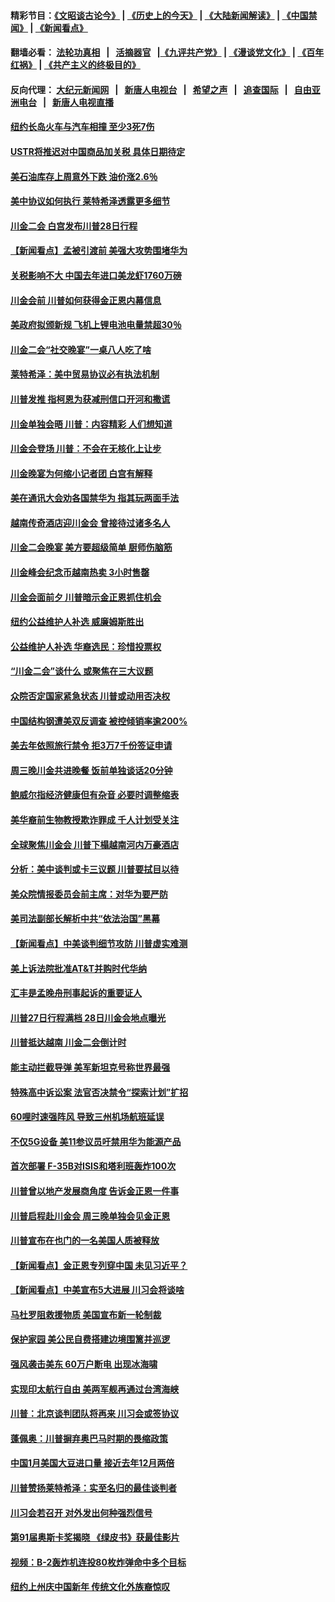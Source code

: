 #### 精彩节目：[《文昭谈古论今》](http://155.138.205.71/wenzhao) | [《历史上的今天》](http://155.138.205.71/today-in-history) | [《大陆新闻解读》](http://155.138.205.71/ntdtv-comedy) | [《中国禁闻》](http://155.138.205.71/ntdtv-news) | [《新闻看点》](http://155.138.205.71/news-insight) 

 #### 翻墙必看： [法轮功真相](http://155.138.205.71:10000/videos/truth.html) &nbsp;&nbsp;|&nbsp;&nbsp; [活摘器官](http://155.138.205.71:10000/videos/res/Organs/) &nbsp;&nbsp;|[《九评共产党》](http://155.138.205.71:10000/videos/jiuping) | [《漫谈党文化》](http://155.138.205.71:10000/videos/mtdwh) | [《百年红祸》](http://155.138.205.71:10000/videos/bnhh) | [《共产主义的终极目的》](http://155.138.205.71:10000/videos/res/zjmd) 

 #### 反向代理： [大纪元新闻网](http://155.138.205.71:10080/) &nbsp;&nbsp;|&nbsp;&nbsp; [新唐人电视台](http://155.138.205.71:8000/) &nbsp;&nbsp;|&nbsp;&nbsp; [希望之声](http://155.138.205.71:8200/) &nbsp;&nbsp;|&nbsp;&nbsp; [追查国际](http://155.138.205.71:10010/) &nbsp;&nbsp;|&nbsp;&nbsp; [自由亚洲电台](http://155.138.205.71:9800/) &nbsp;&nbsp;|&nbsp;&nbsp; [新唐人电视直播](http://155.138.205.71/) 

#### [纽约长岛火车与汽车相撞 至少3死7伤](../pages/nsc412/n11078042.md?t=02280636) 

#### [USTR将推迟对中国商品加关税 具体日期待定](../pages/nsc412/n11078065.md?t=02280636) 

#### [美石油库存上周意外下跌 油价涨2.6％](../pages/nsc412/n11077933.md?t=02280636) 

#### [美中协议如何执行 莱特希泽透露更多细节](../pages/nsc412/n11077895.md?t=02280636) 

#### [川金二会 白宫发布川普28日行程](../pages/nsc412/n11077599.md?t=02280636) 

#### [【新闻看点】孟被引渡前 美强大攻势围堵华为](../pages/nsc412/n11077529.md?t=02280636) 

#### [关税影响不大 中国去年进口美龙虾1760万磅](../pages/nsc412/n11077572.md?t=02280636) 

#### [川金会前 川普如何获得金正恩内幕信息](../pages/nsc412/n11077790.md?t=02280636) 

#### [美政府拟颁新规 飞机上锂电池电量禁超30％](../pages/nsc412/n11077388.md?t=02280636) 

#### [川金二会“社交晚宴”一桌八人吃了啥](../pages/nsc412/n11077493.md?t=02280636) 

#### [莱特希泽：美中贸易协议必有执法机制](../pages/nsc412/n11077336.md?t=02280636) 

#### [川普发推 指柯恩为获减刑信口开河和撒谎](../pages/nsc412/n11077227.md?t=02280636) 

#### [川金单独会晤 川普：内容精彩 人们想知道](../pages/nsc412/n11077284.md?t=02280636) 

#### [川金会登场  川普：不会在无核化上让步](../pages/nsc412/n11076663.md?t=02280636) 

#### [川金晚宴为何缩小记者团 白宫有解释](../pages/nsc412/n11077171.md?t=02280636) 

#### [美在通讯大会劝各国禁华为 指其玩两面手法](../pages/nsc412/n11074409.md?t=02280636) 

#### [越南传奇酒店迎川金会 曾接待过诸多名人](../pages/nsc412/n11076720.md?t=02280636) 

#### [川金二会晚宴 美方要超级简单 厨师伤脑筋](../pages/nsc412/n11076986.md?t=02280636) 

#### [川金峰会纪念币越南热卖 3小时售罄](../pages/nsc412/n11076389.md?t=02280636) 

#### [川金会面前夕 川普暗示金正恩抓住机会](../pages/nsc412/n11075974.md?t=02280636) 

#### [纽约公益维护人补选 威廉姆斯胜出](../pages/nsc412/n11075059.md?t=02280636) 

#### [公益维护人补选  华裔选民：珍惜投票权](../pages/nsc412/n11075056.md?t=02280636) 

#### [“川金二会”谈什么 或聚焦在三大议题](../pages/nsc412/n11074552.md?t=02280636) 

#### [众院否定国家紧急状态 川普或动用否决权](../pages/nsc412/n11073994.md?t=02280636) 

#### [中国结构钢遭美双反调查 被控倾销率逾200%](../pages/nsc412/n11073550.md?t=02280636) 

#### [美去年依照旅行禁令 拒3万7千份签证申请](../pages/nsc412/n11073410.md?t=02280636) 

#### [周三晚川金共进晚餐 饭前单独谈话20分钟](../pages/nsc412/n11073320.md?t=02280636) 

#### [鲍威尔指经济健康但有杂音 必要时调整缩表](../pages/nsc412/n11072991.md?t=02280636) 

#### [美华裔前生物教授欺诈罪成 千人计划受关注](../pages/nsc412/n11073371.md?t=02280636) 

#### [全球聚焦川金会 川普下榻越南河内万豪酒店](../pages/nsc412/n11073359.md?t=02280636) 

#### [分析：美中谈判或卡三议题 川普要拭目以待](../pages/nsc412/n11073388.md?t=02280636) 

#### [美众院情报委员会前主席：对华为要严防](../pages/nsc412/n11072954.md?t=02280636) 

#### [美司法副部长解析中共“依法治国”黑幕](../pages/nsc412/n11073131.md?t=02280636) 

#### [【新闻看点】中美谈判细节攻防 川普虚实难测](../pages/nsc412/n11072797.md?t=02280636) 

#### [美上诉法院批准AT&T并购时代华纳](../pages/nsc412/n11072852.md?t=02280636) 

#### [汇丰是孟晚舟刑事起诉的重要证人](../pages/nsc412/n11072839.md?t=02280636) 

#### [川普27日行程满档 28日川金会地点曝光](../pages/nsc412/n11072807.md?t=02280636) 

#### [川普抵达越南 川金二会倒计时](../pages/nsc412/n11072671.md?t=02280636) 

#### [能主动拦截导弹 美军新坦克号称世界最强](../pages/nsc412/n11072112.md?t=02280636) 

#### [特殊高中诉讼案 法官否决禁令“探索计划”扩招](../pages/nsc412/n11071482.md?t=02280636) 

#### [60哩时速强阵风 导致三州机场航班延误](../pages/nsc412/n11071521.md?t=02280636) 

#### [不仅5G设备 美11参议员吁禁用华为能源产品](../pages/nsc412/n11070954.md?t=02280636) 

#### [首次部署 F-35B对ISIS和塔利班轰炸100次](../pages/nsc412/n11071450.md?t=02280636) 

#### [川普曾以地产发展商角度 告诉金正恩一件事](../pages/nsc412/n11071184.md?t=02280636) 

#### [川普启程赴川金会 周三晚单独会见金正恩](../pages/nsc412/n11070998.md?t=02280636) 

#### [川普宣布在也门的一名美国人质被释放](../pages/nsc412/n11070633.md?t=02280636) 

#### [【新闻看点】金正恩专列穿中国 未见习近平？](../pages/nsc412/n11070514.md?t=02280636) 

#### [【新闻看点】中美宣布5大进展 川习会将谈啥](../pages/nsc412/n11070211.md?t=02280636) 

#### [马杜罗阻救援物质 美国宣布新一轮制裁](../pages/nsc412/n11070549.md?t=02280636) 

#### [保护家园 美公民自费搭建边境围篱并巡逻](../pages/nsc412/n11070349.md?t=02280636) 

#### [强风袭击美东 60万户断电 出现冰海啸](../pages/nsc412/n11070403.md?t=02280636) 

#### [实现印太航行自由 美两军舰再通过台湾海峡](../pages/nsc412/n11070537.md?t=02280636) 

#### [川普：北京谈判团队将再来 川习会或签协议](../pages/nsc412/n11070466.md?t=02280636) 

#### [蓬佩奥：川普摒弃奥巴马时期的畏缩政策](../pages/nsc412/n11070178.md?t=02280636) 

#### [中国1月美国大豆进口量 接近去年12月两倍](../pages/nsc412/n11070226.md?t=02280636) 

#### [川普赞扬莱特希泽：实至名归的最佳谈判者](../pages/nsc412/n11070224.md?t=02280636) 

#### [川习会若召开 对外发出何种强烈信号](../pages/nsc412/n11070028.md?t=02280636) 

#### [第91届奥斯卡奖揭晓 《绿皮书》获最佳影片](../pages/nsc412/n11067085.md?t=02280636) 

#### [视频：B-2轰炸机连投80枚炸弹命中多个目标](../pages/nsc412/n11069637.md?t=02280636) 

#### [纽约上州庆中国新年 传统文化外族裔惊叹](../pages/nsc412/n11069072.md?t=02280636) 

